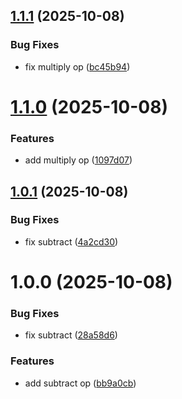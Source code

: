 ## [1.1.1](https://github.com/ignatij/deno-semver/compare/v1.1.0...v1.1.1) (2025-10-08)


### Bug Fixes

* fix multiply op ([bc45b94](https://github.com/ignatij/deno-semver/commit/bc45b948cbdfec61f1be819be17b29d50a3858cf))

# [1.1.0](https://github.com/ignatij/deno-semver/compare/v1.0.1...v1.1.0) (2025-10-08)


### Features

* add multiply op ([1097d07](https://github.com/ignatij/deno-semver/commit/1097d0758a8f93bc5b38498e2f303534c070a292))

## [1.0.1](https://github.com/ignatij/deno-semver/compare/v1.0.0...v1.0.1) (2025-10-08)


### Bug Fixes

* fix subtract ([4a2cd30](https://github.com/ignatij/deno-semver/commit/4a2cd3078fda4e0c5f89013b08320c7163c4a32e))

# 1.0.0 (2025-10-08)


### Bug Fixes

* fix subtract ([28a58d6](https://github.com/ignatij/deno-semver/commit/28a58d6f5f907f639fe7d081a9872f0e9dace8f1))


### Features

* add subtract op ([bb9a0cb](https://github.com/ignatij/deno-semver/commit/bb9a0cba2dfff3c35c8b5e45ae993225cc8f8208))
